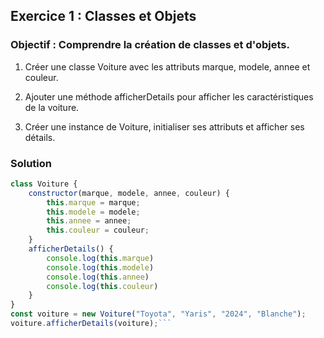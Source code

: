 ## Exercice 1 : Classes et Objets

### Objectif : Comprendre la création de classes et d'objets.

1. Créer une classe Voiture avec les attributs marque, modele, annee et couleur.

2. Ajouter une méthode afficherDetails pour afficher les caractéristiques de la voiture.

3. Créer une instance de Voiture, initialiser ses attributs et afficher ses détails.

### Solution

```js
class Voiture {
    constructor(marque, modele, annee, couleur) {
        this.marque = marque;
        this.modele = modele;
        this.annee = annee;
        this.couleur = couleur;
    }
    afficherDetails() {
        console.log(this.marque)
        console.log(this.modele)
        console.log(this.annee)
        console.log(this.couleur)
    }
}
const voiture = new Voiture("Toyota", "Yaris", "2024", "Blanche");
voiture.afficherDetails(voiture);```